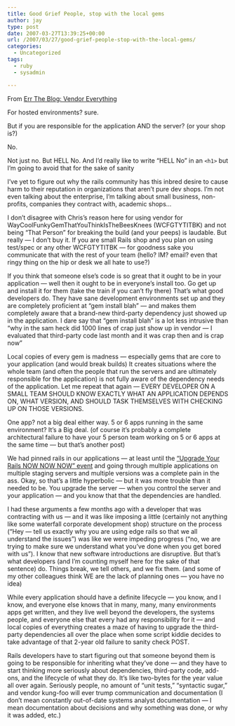 ```yaml
---
title: Good Grief People, stop with the local gems
author: jay
type: post
date: 2007-03-27T13:39:25+00:00
url: /2007/03/27/good-grief-people-stop-with-the-local-gems/
categories:
  - Uncategorized
tags:
  - ruby
  - sysadmin

---
```

From [Err The Blog: Vendor Everything][1]

For hosted environments? sure.

But if you are responsible for the application AND the server? (or your shop is?)

No.

Not just no. But HELL No. And I’d really like to write “HELL No” in an `<h1>` but I’m going to avoid that for the sake of sanity

I’ve yet to figure out why the rails community has this inbred desire to cause harm to their reputation in organizations that aren’t pure dev shops. I’m not even talking about the enterprise, I’m talking about small business, non-profits, companies they contract with, academic shops…

I don’t disagree with Chris’s reason here for using vendor for WayCoolFunkyGemThatYouThinkIsTheBeesKnees (WCFGTYTITBK) and not being “That Person” for breaking the build (and your peeps) is laudable. But really — I don’t buy it. If you are small Rails shop and you plan on using test/spec or any other WCFGTYTITBK — for goodness sake you communicate that with the rest of your team (hello? IM? email? even that ringy thing on the hip or desk we all hate to use?)

If you think that someone else’s code is so great that it ought to be in your application — well then it ought to be in everyone’s install too. Go get up and install it for them (take the train if you can’t fly there) That’s what good developers do. They have sane development environments set up and they are completely proficient at “gem install blah” — and makes them completely aware that a brand-new third-party dependency just showed up in the application. I dare say that “gem install blah” is a lot less intrusive than “why in the sam heck did 1000 lines of crap just show up in vendor — I evaluated that third-party code last month and it was crap then and is crap now”

Local copies of every gem is madness — especially gems that are core to your application (and would break builds) It creates situations where the whole team (and often the people that run the servers and are ultimately responsible for the application) is not fully aware of the dependency needs of the application. Let me repeat that again — EVERY DEVELOPER ON A SMALL TEAM SHOULD KNOW EXACTLY WHAT AN APPLICATION DEPENDS ON, WHAT VERSION, AND SHOULD TASK THEMSELVES WITH CHECKING UP ON THOSE VERSIONS.

One app? not a big deal either way. 5 or 6 apps running in the same environment? It’s a Big deal. (of course it’s probably a complete architectural failure to have your 5 person team working on 5 or 6 apps at the same time — but that’s another post)

We had pinned rails in our applications — at least until the [“Upgrade Your Rails NOW NOW NOW” event][2] and going through multiple applications on multiple staging servers and multiple versions was a complete pain in the ass. Okay, so that’s a little hyperbolic — but it was more trouble than it needed to be. You upgrade the server — when you control the server and your application — and you know that that the dependencies are handled.

I had these arguments a few months ago with a developer that was contracting with us — and it was like imposing a little (certainly not anything like some waterfall corporate development shop) structure on the process (“Hey — tell us exactly why you are using edge rails so that we all understand the issues”) was like we were impeding progress (“no, we are trying to make sure we understand what you’ve done when you get bored with us”). I know that new software introductions are disruptive. But that’s what developers (and I’m counting myself here for the sake of that sentence) do. Things break, we tell others, and we fix them. (and some of my other colleagues think WE are the lack of planning ones — you have no idea)

While every application should have a definite lifecycle — you know, and I know, and everyone else knows that in many, many, many environments apps get written, and they live well beyond the developers, the systems people, and everyone else that every had any responsibility for it — and local copies of everything creates a maze of having to upgrade the third-party dependencies all over the place when some script kiddie decides to take advantage of that 2-year old failure to sanity check POST.

Rails developers have to start figuring out that someone beyond them is going to be responsible for inheriting what they’ve done — and they have to start thinking more seriously about dependencies, third-party code, add-ons, and the lifecycle of what they do. It’s like two-bytes for the year value all over again. Seriously people, no amount of “unit tests,” “syntactic sugar,” and vendor kung-foo will ever trump communication and documentation (I don’t mean constantly out-of-date systems analyst documentation — I mean documentation about decisions and why something was done, or why it was added, etc.)

 [1]: http://errtheblog.com/posts/50-vendor-everything
 [2]: http://weblog.rubyonrails.org/2006/8/9/rails-1-1-5-mandatory-security-patch-and-other-tidbits